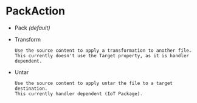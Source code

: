 # PackAction

* Pack *(default)*
* Transform

    ```
    Use the source content to apply a transformation to another file.
    This currently doesn't use the Target property, as it is handler dependent.
    ```

* Untar

    ```
    Use the source content to apply untar the file to a target destination.
    This currently handler dependent (IoT Package).
    ```

